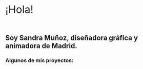 <p style="font-size: 32px; padding-bottom: 5%;font-color: #68c3ce"> ¡Hola! </p>
<h2>Soy Sandra Muñoz, diseñadora gráfica y animadora de Madrid.</h2>

<h3> Algunos de mis proyectos: </h3>
